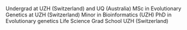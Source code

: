 Undergrad at UZH (Switzerland) and UQ (Australia)
MSc in Evolutionary Genetics at UZH (Switzerland)
Minor in Bioinformatics (UZH)
PhD in Evolutionary genetics Life Science Grad School UZH (Switzerland) 
